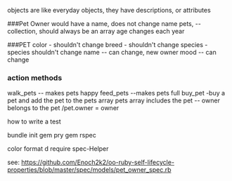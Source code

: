 objects are like everyday objects, they have descriptions, or attributes 

###Pet Owner would have a name, does not change name 
pets, -- collection, should always be an array
age changes each year 

###PET
color - shouldn't change
breed - shouldn't change
species - species shouldn't change
name -- can change, new owner 
mood -- can change 

### action methods
walk_pets
	-- makes pets happy
feed_pets
	--makes pets full 
buy_pet
	-buy a pet and add the pet to the pets array  pets array includes the pet 
	-- owner belongs to the pet /pet.owner = owner



 how to write a test

 bundle init 
 gem pry
 gem rspec


 color format d require spec-Helper 

see: 
 https://github.com/Enoch2k2/oo-ruby-self-lifecycle-properties/blob/master/spec/models/pet_owner_spec.rb